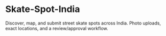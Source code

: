 # Skate-Spot-India
Discover, map, and submit street skate spots across India. Photo uploads, exact locations, and a review/approval workflow.
